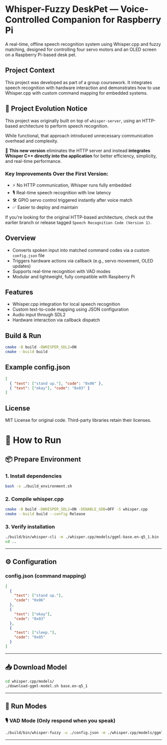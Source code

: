 # Whisper-Fuzzy DeskPet — Voice-Controlled Companion for Raspberry Pi

A real-time, offline speech recognition system using Whisper.cpp and fuzzy matching, designed for controlling four servo motors and an OLED screen on a Raspberry Pi-based desk pet.

## Project Context

This project was developed as part of a group coursework. It integrates speech recognition with hardware interaction and demonstrates how to use Whisper.cpp with custom command mapping for embedded systems.

## 🔄 Project Evolution Notice

This project was originally built on top of `whisper-server`, using an HTTP-based architecture to perform speech recognition.

While functional, that approach introduced unnecessary communication overhead and complexity.

🧠 **This new version** eliminates the HTTP server and instead **integrates Whisper C++ directly into the application** for better efficiency, simplicity, and real-time performance.

### Key Improvements Over the First Version:

- ⚡ No HTTP communication, Whisper runs fully embedded
- 🎙️ Real-time speech recognition with low latency
- 🛠️ GPIO servo control triggered instantly after voice match
- ✅ Easier to deploy and maintain

If you're looking for the original HTTP-based architecture, check out the earlier branch or release tagged `Speech Recognition Code (Version 1)`.

## Overview

- Converts spoken input into matched command codes via a custom `config.json` file
- Triggers hardware actions via callback (e.g., servo movement, OLED updates)
- Supports real-time recognition with VAD modes
- Modular and lightweight, fully compatible with Raspberry Pi

## Features

- Whisper.cpp integration for local speech recognition
- Custom text-to-code mapping using JSON configuration
- Audio input through SDL2
- Hardware interaction via callback dispatch

## Build & Run

```bash
cmake -B build -DWHISPER_SDL2=ON
cmake --build build
```

## Example config.json

```json
[
  { "text": ["stand up."], "code": "0x06" },
  { "text": ["okay"], "code": "0x03" }
]
```

## License

MIT License for original code. Third-party libraries retain their licenses.

# 🧪 How to Run

## 📦 Prepare Environment

### 1. Install dependencies

```bash
bash -x ./build_environment.sh
```

### 2. Compile whisper.cpp

```bash
cmake -B build -DWHISPER_SDL2=ON -DENABLE_GDB=OFF -S whisper.cpp
cmake --build build --config Release
```

### 3. Verify installation

```bash
./build/bin/whisper-cli -m ./whisper.cpp/models/ggml-base.en-q5_1.bin ./whisper.cpp/samples/jfk.wav
cd ..
```

---

## ⚙️ Configuration

### config.json (command mapping)

```json
[
  {
    "text": ["stand up."],
    "code": "0x06"
  },
  {
    "text": ["okay"],
    "code": "0x03"
  },
  {
    "text": ["sleep."],
    "code": "0x05"
  }
]
```

---

## 📥 Download Model

```bash
cd whisper.cpp/models/
./download-ggml-model.sh base.en-q5_1
```

---

## 🚀 Run Modes

### 🎙️ VAD Mode (Only respond when you speak)

```bash
./build/bin/whisper-fuzzy -u ./config.json -m ./whisper.cpp/models/ggml-base.en-q5_1.bin -t 6 --step 0 --length 3000 -vth 0.6
```

---

